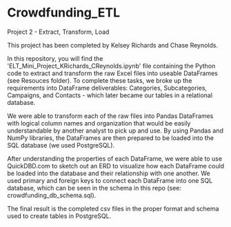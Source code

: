 # Crowdfunding_ETL
Project 2 - Extract, Transform, Load

This project has been completed by Kelsey Richards and Chase Reynolds. 

In this repository, you will find the 'ELT_Mini_Project_KRichards_CReynolds.ipynb' file containing the Python code to extract and transform the raw Excel files into useable DataFrames (see Resouces folder). To complete these tasks, we broke up the requirements into DataFrame deliverables: Categories, Subcategories, Campaigns, and Contacts - which later became our tables in a relational database. 

We were able to transform each of the raw files into Pandas DataFrames with logical column names and organization that would be easily understandable by another analyst to pick up and use. By using Pandas and NumPy libraries, the DataFrames are then prepared to be loaded into the SQL database (we used PostgreSQL).

After understanding the properties of each DataFrame, we were able to use QuickDBD.com to sketch out an ERD to visualize how each DataFrame could be loaded into the database and their relationship with one another. We used primary and foreign keys to connect each DataFrame into one SQL database, which can be seen in the schema in this repo (see: crowdfunding_db_schema.sql).

The final result is the completed csv files in the proper format and schema used to create tables in PostgreSQL.
